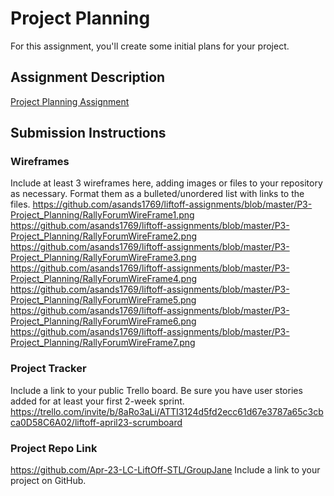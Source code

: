 # Project Planning
For this assignment, you'll create some initial plans for your project.

## Assignment Description
[Project Planning Assignment](https://education.launchcode.org/liftoff/modules/assignments/project-planning)

## Submission Instructions

### Wireframes

Include at least 3 wireframes here, adding images or files to your repository as necessary. Format them as a bulleted/unordered list with links to the files.
https://github.com/asands1769/liftoff-assignments/blob/master/P3-Project_Planning/RallyForumWireFrame1.png
https://github.com/asands1769/liftoff-assignments/blob/master/P3-Project_Planning/RallyForumWireFrame2.png
https://github.com/asands1769/liftoff-assignments/blob/master/P3-Project_Planning/RallyForumWireFrame3.png
https://github.com/asands1769/liftoff-assignments/blob/master/P3-Project_Planning/RallyForumWireFrame4.png
https://github.com/asands1769/liftoff-assignments/blob/master/P3-Project_Planning/RallyForumWireFrame5.png
https://github.com/asands1769/liftoff-assignments/blob/master/P3-Project_Planning/RallyForumWireFrame6.png
https://github.com/asands1769/liftoff-assignments/blob/master/P3-Project_Planning/RallyForumWireFrame7.png
### Project Tracker
Include a link to your public Trello board. Be sure you have user stories added for at least your first 2-week sprint.
https://trello.com/invite/b/8aRo3aLi/ATTI3124d5fd2ecc61d67e3787a65c3cbca0D58C6A02/liftoff-april23-scrumboard
### Project Repo Link
https://github.com/Apr-23-LC-LiftOff-STL/GroupJane
Include a link to your project on GitHub.
